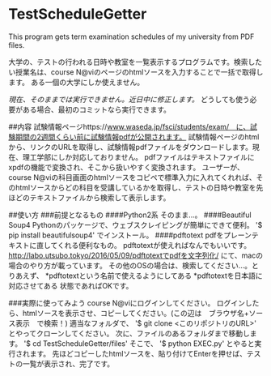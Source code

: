 # TestScheduleGetter
This program gets term examination schedules of my university from PDF files.

大学の、テストの行われる日時や教室を一覧表示するプログラムです。検索したい授業名は、course N@viのページのhtmlソースを入力することで一括で取得します。
ある一個の大学にしか使えません。

*現在、そのままでは実行できません。近日中に修正します。*
どうしても使う必要がある場合、最初のコミットなら実行できます。

##内容
試験情報ページhttps://www.waseda.jp/fsci/students/exam/　に、試験期間の2週間くらい前に試験情報pdfが公開されます。
試験情報ページのhtmlから、リンクのURLを取得し、試験情報pdfファイルをダウンロードします。現在、理工学部にしか対応しておりません。
pdfファイルはテキストファイルにxpdfの機能で変換され、そこから扱いやすく変換されます。
ユーザーが、course N@viの科目画面のhtmlソースをコピペで標準入力に入れてくれれば、そのhtmlソースからどの科目を受講しているかを取得し、テストの日時や教室を先ほどのテキストファイルから検索して表示します。

##使い方
###前提となるもの
####Python2系
そのまま...。
####Beautiful Soup4
Pythonのパッケージで、ウェブスクレイピングが簡単にできて便利。
'$ pip install beautifulsoup4'
でインストール。
####pdftotext
pdfをプレーンテキストに直してくれる便利なもの。
pdftotextが使えればなんでもいいです。
<http://labo.utsubo.tokyo/2016/05/09/pdftotextでpdfを文字列化/>
にて、macの場合のやり方が載っています。
その他のOSの場合は、検索してください...。とりあえず、
*pdftotextという名前で使えるようにしてある
*pdftotextを日本語に対応させてある
状態であればOKです。

###実際に使ってみよう
course N@viにログインしてください。
ログインしたら、htmlソースを表示させ、コピーしてください。(この辺は　ブラウザ名+ソース表示　で検索！)
適当なフォルダで、
'$ git clone <このリポジトリのURL>'
とやってクローンしてください。
次に、ファイルのあるフォルダまで移動します。
'$ cd TestScheduleGetter/files'
そこで、
'$ python EXEC.py'
とやると実行されます。
先ほどコピーしたhtmlソースを、貼り付けてEnterを押せば、テストの一覧が表示され、完了です。


